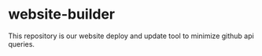 # website-builder
This repository is our website deploy and update tool to minimize github api queries.
